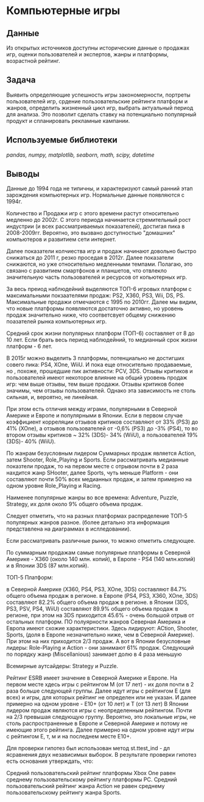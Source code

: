 # Компьютерные игры


## Данные

Из открытых источников доступны исторические данные о продажах игр, оценки пользователей и экспертов, жанры и платформы, возрастной рейтинг.

## Задача

Выявить определяющие успешность игры закономерности, портреты пользователей игр, срдение пользовательские рейтинги платформ и жанров, определить жизненный цикл игр, выбрать актуальный период для анализа. Это позволит сделать ставку на потенциально популярный продукт и спланировать рекламные кампании.

## Используемые библиотеки
*pandas, numpy, matplotlib, seaborn, math, scipy, datetime*

## Выводы

Данные до 1994 года не типичны, и характеризуют самый ранний этап зарождения компьютерных игр. Нормальные данные появляются с 1994г.

Количество и Продажи игр с этого времени растут относительно медленно до 2002г. С этого периода начинается стремительный рост индустрии (и всех рассматриваемых показателей), достигая пика в 2008-2009гг. Вероятно, это вызвано доступностью "домашних" компьютеров и развитием сети интернет.

Далее показатели колчиества игр и продаж начинают довольно быстро снижаться до 2011 г, резко проседая в 2012г. Далее показатели снижаются, но уже относительно медленными темпами. Полагаю, это связано с развитием смартфонов и планшетов, что отвлекло значительную часть пользователей и ресурсов от копьютерных игр.

За весь преиод наблюдейний выделяются ТОП-6 игровых платформ с максимальными покзаателями продаж: PS2, X360, PS3, Wii, DS, PS. Максимальные продажи отмечаются с 1995 по 2010гг. Далее мы видим, что новые платформы появляются достаточно активно, но уровень продаж значительно ниже, что соответсвует общему снижению поазателей рынка компьютерных игр.

Средний срок жизни популярных платформ (ТОП-6) составляет от 8 до 10 лет. Если брать весь период наблюдейний, то медианный срок жизни платформ - 6 лет.

В 2015г можно выделить 3 платформы, потенциально не достигших совего пика: PS4, XOne, WiiU. И пока еще относительно продаваемые, но , похоже, прошедшие пик активности: PCV, 3DS.
Отзывы критиков и пользователей имеют некоторое влияние на общий уровень продаж игр: чем выше отзывы, тем выше продажи. Отзывы критиков более значимы, чем отзывы пользователей. Однако эта зависимость не столь сильная, и, вероятно, не линейная.

При этом есть отличия между играми, полулярными в Северной Америке и Европе и популярными в Японии. Если в первом случае коэффициент корреляции отзывов критиков составляют от 33% (PS3) до 41% (XOne), а отзывов пользователей от -0,6% (PS3) до -3% (PS4), то во втором отзывы критиков ~ 32% (3DS)- 34% (WiiU), а пользователей 19% (3DS)- 40% (WiiU).

По жанрам безусловным лидером Суммарных продаж является Action, затем Shooter, Role_Playing и Sports. Если рассматривать медианные показтели продаж, то на первом месте с отрывом почти в 2 раза нахдится жанр SHooter, далее Sports, чуть меньше Platform - они составляют почти 50% всех медианных продаж, и затем примерно на одном уровне Role_Playing и Racing.

Наименее популярные жанры во все времена: Adventure, Puzzle, Strategy, их доля около 9% общего объема продаж.

Следует отметить, что на разных платформах распределение ТОП-5 популярных жанров разное. (более детально эта информация представлена на диаграммах в ислледовании).

Если рассматривать различные рынки, то можно отметить следующее.

По суммарным продажам самые популярные платформы в Северной Америке - X360 (около 140 млн. копий), в Европе - PS4 (140 млн.копий) и в Японии 3DS (87 млн.копий).

ТОП-5 Платформ:

в Северной Америке (X360, PS4, PS3, XOne, 3DS) составляют 84.7% общего объема продаж в регионе.
в Европе (PS4, PS3, X360, XOne, 3DS) составляют 82.2% общего объема продаж в регионе.
в Японии (3DS, PS3, PSV, PS4, WiiU) составляют 89.9% общего объема продаж в регионе, при этом на 3DS приходится 45.6% - очень большой отрыв от остальных платформ.
ПО полуярности жанров Северная Америка и Европа имеют схожие характеристики. Здесь лидируют: ACtion, Shooter, Sports, (доля в Европе незначительно ниже, чем в Северной Америке). При этом на них приходится 2/3 продаж. А вот в Японии безусловные лидеры: Role-Playing и Action - они занимают 61% продаж. Следующий по порядку жанр (Miscellanious) занимает долю в 4 раза меньшую

Всемирные аутсайдеры: Strategy и Puzzle.

Рейтинг ESRB имеет значение в Северной Америке и Европе. На первом месте хдесь игры с рейтингом М (от 17 лет) - их доля почти в 2 раза больше следующей группы. Далее идут игры с рейтингом Е (для всех) и игры, для которых рейтинг не определен или не указан. И далее примерно на одном уровне - Е10+ (от 10 лет) и Т (от 13 лет) В Японии лидером продаж являются игры с неопределенным рейтингом. Почти на 2/3 превышая следующую группу. Вероятно, это локальные игры, не столь распространенные в Европе и Северной Америке и потому не имеющие этого рейтинга. Далее примерно на одном уровне идут игры с рейтингом Е, т, м и на последнем месте Е10+.

Для проверки гипотез был использован метод st.ttest_ind - дл ясравнения двух независимых выборок. В результате проверки гипотез есть основания утверждать, что:

Средний пользовательский рейтинг платформы Xbox One равен среднему пользовательскому рейтингу платформы PC.
Средний пользовательский рейтинг жанра Action не равен среднему пользовательскому рейтингу жанра Sports.
